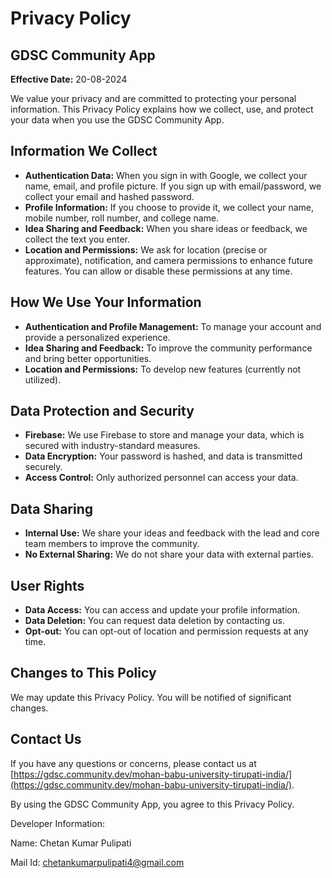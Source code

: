 # Privacy Policy

## GDSC Community App

**Effective Date:** 20-08-2024

We value your privacy and are committed to protecting your personal information. This Privacy Policy explains how we collect, use, and protect your data when you use the GDSC Community App.

## Information We Collect

- **Authentication Data:** When you sign in with Google, we collect your name, email, and profile picture. If you sign up with email/password, we collect your email and hashed password.
- **Profile Information:** If you choose to provide it, we collect your name, mobile number, roll number, and college name.
- **Idea Sharing and Feedback:** When you share ideas or feedback, we collect the text you enter.
- **Location and Permissions:** We ask for location (precise or approximate), notification, and camera permissions to enhance future features. You can allow or disable these permissions at any time.

## How We Use Your Information

- **Authentication and Profile Management:** To manage your account and provide a personalized experience.
- **Idea Sharing and Feedback:** To improve the community performance and bring better opportunities.
- **Location and Permissions:** To develop new features (currently not utilized).

## Data Protection and Security

- **Firebase:** We use Firebase to store and manage your data, which is secured with industry-standard measures.
- **Data Encryption:** Your password is hashed, and data is transmitted securely.
- **Access Control:** Only authorized personnel can access your data.

## Data Sharing

- **Internal Use:** We share your ideas and feedback with the lead and core team members to improve the community.
- **No External Sharing:** We do not share your data with external parties.

## User Rights

- **Data Access:** You can access and update your profile information.
- **Data Deletion:** You can request data deletion by contacting us.
- **Opt-out:** You can opt-out of location and permission requests at any time.

## Changes to This Policy

We may update this Privacy Policy. You will be notified of significant changes.

## Contact Us

If you have any questions or concerns, please contact us at [https://gdsc.community.dev/mohan-babu-university-tirupati-india/](https://gdsc.community.dev/mohan-babu-university-tirupati-india/).

By using the GDSC Community App, you agree to this Privacy Policy.

Developer Information:

Name: Chetan Kumar Pulipati

Mail Id: chetankumarpulipati4@gmail.com
